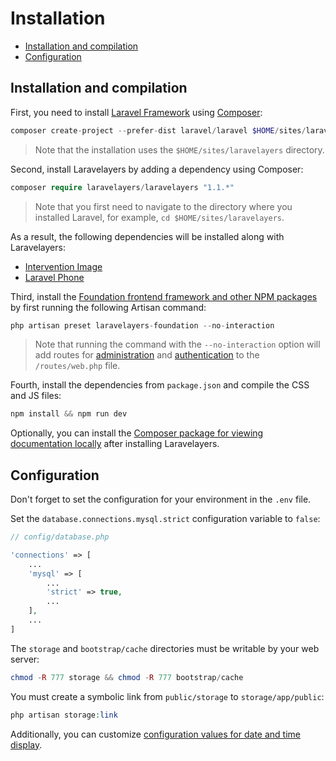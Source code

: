 # Installation

- [Installation and compilation](#installation-and-compilation)
- [Configuration](#configuration)

<a name="installation-and-compilation"></a>
## Installation and compilation

First, you need to install [Laravel Framework](https://laravel.com/) using [Composer](https://getcomposer.org/):

```php
composer create-project --prefer-dist laravel/laravel $HOME/sites/laravelayers "5.8.*"
```	

> Note that the installation uses the `$HOME/sites/laravelayers` directory.

Second, install Laravelayers by adding a dependency using Composer:

```php
composer require laravelayers/laravelayers "1.1.*"
```	

> Note that you first need to navigate to the directory where you installed Laravel, for example, `cd $HOME/sites/laravelayers`.

As a result, the following dependencies will be installed along with Laravelayers:

- [Intervention Image](https://github.com/Intervention/image)
- [Laravel Phone](https://github.com/Propaganistas/Laravel-Phone)

Third, install the [Foundation frontend framework and other NPM packages](frontend.md) by first running the following Artisan command: 

```php
php artisan preset laravelayers-foundation --no-interaction
```
	
> Note that running the command with the `--no-interaction` option will add routes for [administration](admin.md) and [authentication](auth.md) to the `/routes/web.php` file.

Fourth, install the dependencies from `package.json` and compile the CSS and JS files:

```php	
npm install && npm run dev
```

Optionally, you can install the [Composer package for viewing documentation locally](https://github.com/laravelayers/laravelayers-docs/blob/master/README.md) after installing Laravelayers.

<a name="configuration"></a>
## Configuration

Don't forget to set the configuration for your environment in the `.env` file.

Set the `database.connections.mysql.strict` configuration variable to `false`:

```php
// config/database.php

'connections' => [
	...
	'mysql' => [
		...
		'strict' => true,
		...
	],
	...
]
```

The `storage` and `bootstrap/cache` directories must be writable by your web server:

```php
chmod -R 777 storage && chmod -R 777 bootstrap/cache
```

You must create a symbolic link from `public/storage` to `storage/app/public`:

```php
php artisan storage:link
```

Additionally, you can customize [configuration values for date and time display](date.md).